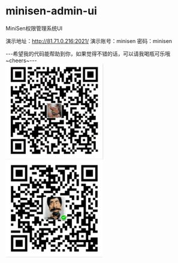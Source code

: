 # minisen-admin-ui
MiniSen权限管理系统UI

演示地址：http://81.71.0.216:2021/
演示账号：minisen  密码：minisen

---希望我的代码能帮助到你，如果觉得不错的话，可以请我喝瓶可乐哦~cheers~---<br/>
![image](https://github.com/minisen/minisen-admin-ui/blob/master/src/assets/1.png)
![image](https://github.com/minisen/minisen-admin-ui/blob/master/src/assets/2.png)



